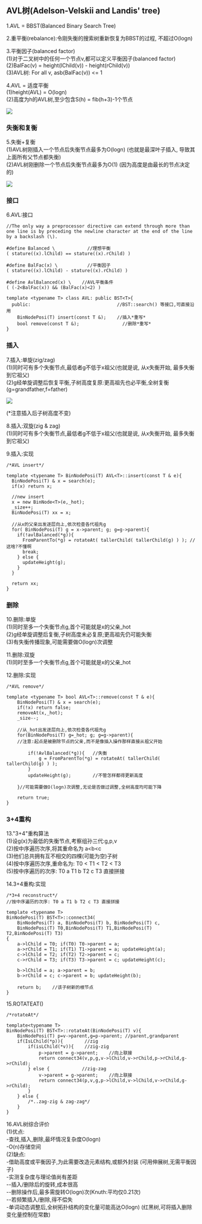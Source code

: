## AVL树\(Adelson-Velskii and Landis' tree\)

1.AVL = BBST\(Balanced Binary Search Tree\)

2.重平衡\(rebalance\):令刚失衡的搜索树重新恢复为BBST的过程, 不超过O\(logn\)

3.平衡因子\(balanced factor\)  
\(1\)对于二叉树中的任何一个节点v,都可以定义平衡因子\(balanced factor\)  
\(2\)BalFac\(v\) = height\(lChild\(v\)\) - height\(rChild\(v\)\)  
\(3\)AVL树: For all v, asb\(BalFac\(v\)\) &lt;= 1

4.AVL = 适度平衡  
\(1\)height\(AVL\) = O\(logn\)  
\(2\)高度为h的AVL树,至少包含S\(h\) = fib\(h+3\)-1个节点

![](/assets/AVL_fib.png)

### 失衡和复衡

5.失衡+复衡  
\(1\)AVL树刚插入一个节点后失衡节点最多为O\(logn\) \(也就是最深叶子插入, 导致其上面所有父节点都失衡\)  
\(2\)AVL树刚删除一个节点后失衡节点最多为O\(1\) \(因为高度是由最长的节点决定的\)

![](/assets/AVL_insert_remove.png)

### 接口

6.AVL:接口

```
//The only way a preprocessor directive can extend through more than one line is by preceding the newline character at the end of the line by a backslash (\).

#define Balanced \            //理想平衡
( stature((x).lChild) == stature((x).rChild) )

#define BalFac(x) \           //平衡因子
( stature((x).lChild) - stature((x).rChild) )

#define AvlBalanced(x) \    //AVL平衡条件
( (-2<BalFac(x)) && (BalFac(x)<2) )

template <typename T> class AVL: public BST<T>{
  public:                                //BST::search() 等接口,可直接沿用
    BinNodePosi(T) insert(const T &);    //插入*重写*
    bool remove(const T &);                //删除*重写*
}
```

### 插入

7.插入:单旋\(zig/zag\)  
\(1\)同时可有多个失衡节点,最低者g不低于x祖父\(也就是说, 从x失衡开始, 最多失衡到它祖父\)  
\(2\)g经单旋调整后恢复平衡,子树高度复原:更高祖先也必平衡,全树复衡  
\(g=grandfather,f=father\)

![](/assets/AVL_insert.png)

\(\*注意插入后子树高度不变\)

8.插入:双旋\(zig & zag\)  
\(1\)同时可有多个失衡节点,最低者g不低于x祖父\(也就是说, 从x失衡开始, 最多失衡到它祖父\)

9.插入:实现

```
/*AVL insert*/

template <typename T> BinNodePosi(T) AVL<T>::insert(const T & e){
  BinNodePosi(T) & x = search(e);
  if(x) return x;

  //new insert
  x = new BinNode<T>(e,_hot);
  _size++;
  BinNodePosi(T) xx = x;

  //从x的父亲出发逐层向上,依次检查各代祖先g
  for( BinNodePosi(T) g = x->parent; g; g=g->parent){
    if(!avlBalanced(*g)){
      FromParentTo(*g) = rotateAt( tallerChild( tallerChild(g) ) ); //这啥?不懂啊
      break;
    } else {
      updateHeight(g);
    }
  }

  return xx;
}
```

### 删除

10.删除:单旋  
\(1\)同时至多一个失衡节点g,首个可能就是x的父亲\_hot  
\(2\)g经单旋调整后复衡,子树高度未必复原;更高祖先仍可能失衡  
\(3\)有失衡传播现象,可能需要做O\(logn\)次调整

11.删除:双旋  
\(1\)同时至多一个失衡节点g,首个可能就是x的父亲\_hot

12.删除:实现

```
/*AVL remove*/

template <typename T> bool AVL<T>::remove(const T & e){
    BinNodePosi(T) & x = search(e);
    if(!x) return false;
    removeAt(x,_hot);
    _size--;

    //从_hot出发逐层向上,依次检查各代祖先g
    for(BinNodePosi(T) g=_hot; g; g=g->parent){
    //注意:起点是被删除节点的父亲,而不是像插入操作那样直接从祖父开始

        if(!AvlBalanced(*g)){   //失衡
            g = FromParentTo(*g) = rotateAt( tallerChild( tallerChild(g) ) );
        }
        updateHeight(g);        //不管怎样都得更新高度

    }//可能需要做O(logn)次调整,无论是否做过调整,全树高度均可能下降

    return true;
}
```

### 3+4重构

13."3+4"重构算法  
\(1\)设g\(x\)为最低的失衡节点,考察组孙三代:g,p,v  
\(2\)按中序遍历次序,将其重命名为 a&lt;b&lt;c  
\(3\)他们总共拥有互不相交的四棵\(可能为空\)子树  
\(4\)按中序遍历次序,重命名为: T0 &lt; T1 &lt; T2 &lt; T3  
\(5\)按中序遍历的次序: T0 a T1 b T2 c T3 直接拼接

14.3+4重构:实现

```
/*3+4 reconstruct*/
//按中序遍历的次序: T0 a T1 b T2 c T3 直接拼接

template <typename T> 
BinNodePosi(T) BST<T>::connect34(
    BinNodePosi(T) a, BinNodePosi(T) b, BinNodePosi(T) c,
    BinNodePosi(T) T0,BinNodePosi(T) T1,BinNodePosi(T) T2,BinNodePosi(T) T3)
{
    a->lChild = T0; if(T0) T0->parent = a;
    a->rChild = T1; if(T1) T1->parent = a; updateHeight(a);
    c->lChild = T2; if(T2) T2->parent = c;
    c->rChild = T3; if(T3) T3->parent = c; updateHeight(c);

    b->lChild = a; a->parent = b;
    b->rChild = c; c->parent = b; updateHeight(b);

    return b;    //该子树新的根节点
}
```

15.ROTATEAT\(\)

```
/*rotateAt*/

template<typename T>
BinNodePosi(T) BST<T>::rotateAt(BinNodePosi(T) v){
    BinNodePosi(T) p=v->parent,g=p->parent; //parent,grandparent
    if(IsLChild(*p)){        //zig
        if(isLChild(*v)){    //zig-zig
            p->parent = g->parent;    //向上联接
            return connect34(v,p,g,v->lChild,v->rChild,p->rChild,g->rChild);
        } else {            //zig-zag
            v->parent = g->parent;    //向上联接
            return connect34(p,v,g,p->lChild,v->lChild,v->rChild,g->rChild);
        }
    } else {
        /*..zag-zig & zag-zag*/
    }
}
```

16.AVL树综合评价  
\(1\)优点:  
-查找,插入,删除,最坏情况复杂度O\(logn\)  
-O\(n\)存储空间  
\(2\)缺点:  
-借助高度或平衡因子,为此需要改造元素结构,或额外封装 \(可用伸展树,无需平衡因子\)  
-实测复杂度与理论值尚有差距  
--插入/删除后的旋转,成本很高  
--删除操作后,最多需旋转O\(logn\)次\(Knuth:平均仅0.21次\)  
--若频繁插入/删除,得不偿失  
-单词动态调整后,全树拓扑结构的变化量可能高达O\(logn\) \(红黑树,可将插入删除变化量控制在常数\)

